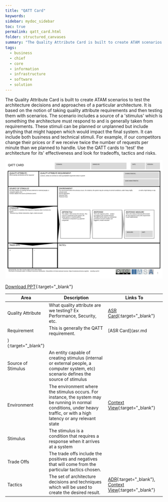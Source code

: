 ```yaml
---
title: "QATT Card"
keywords: 
sidebar: mydoc_sidebar
toc: true
permalink: qatt_card.html
folder: structured_canvases
summary: "The Quality Attribute Card is built to create ATAM scenarios to test the architecture decisions and approaches of a particular architecture."
tags: 
  - business
  - chief
  - core
  - information
  - infrastructure
  - software
  - solution
---
```


The Quality Attribute Card is built to create ATAM scenarios to test the architecture decisions and approaches of a particular architecture. It is based on the notion of taking quality attribute requirements and then testing them with scenarios. The scenario includes a source of a 'stimulus' which is something the architecture must respond to and is generally taken from requirements. These stimuli can be planned or unplanned but include anything that might happen which would impact the final system. It can include both business and technical stimuli. For example, if our competitors change their prices or if we receive twice the number of requests per minute than we planned to handle. Use the QATT cards to 'test' the architecture for its' effectiveness and look for tradeoffs, tactics and risks. 

![image001](media/qatt_card.svg)

[Download PPT](media/ppt/qatt_card.ppt){:target="_blank"}

| Area               | Description                                                                                                                                                                | Links To          |
| ------------------ | -------------------------------------------------------------------------------------------------------------------------------------------------------------------------- | ----------------- |
| Quality Attribute  | What quality attribute are we testing? Ex Performance, Security, etc.                                                                                                      |[ASR Card](architecture_requirement_card.md){:target="_blank"}          |
| Requirement        | This is generally the QATT requirement.                                                                                                                                    | [ASR Card](asr.md
){:target="_blank"}         |
| Source of Stimulus | An entity capable of creating stimulus (internal or external people, a computer system, etc) scenario defines the source of stimulus                                       |                   |
| Environment        | The environment where the stimulus occurs. For instance, the system may be running in normal conditions, under heavy traffic, or with a high latency or any relevant state | [Context View](context_view_card.md){:target="_blank"}      |
| Stimulus           | The stimulus is a condition that requires a response when it arrives at a system                                                                                           |                   |
| Trade Offs         | The trade offs include the positives and negatives that will come from the particular tactics chosen.                                                                      |                   |
| Tactics            | The set of architecture decisions and techniques which will be used to create the desired result.                                                                          | [ADR](architecture_decision_record.md){:target="_blank"}, [Context View](context_view_card.md){:target="_blank"} |
